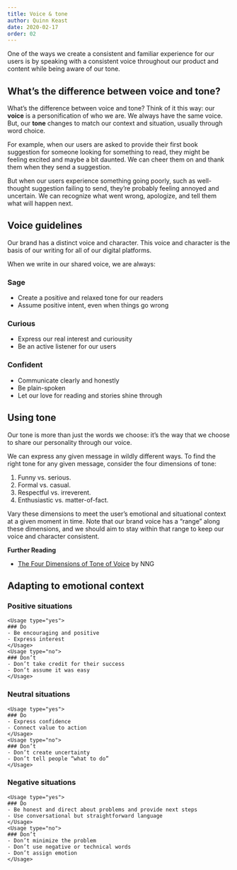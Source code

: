 ```yaml
---
title: Voice & tone
author: Quinn Keast
date: 2020-02-17
order: 02
---
```


One of the ways we create a consistent and familiar experience for our users is by speaking with a consistent voice throughout our product and content while being aware of our tone.

## What’s the difference between voice and tone?

What’s the difference between voice and tone? Think of it this way: our **voice** is a personification of who we are. We always have the same voice. But, our **tone** changes to match our context and situation, usually through word choice.

For example, when our users are asked to provide their first book suggestion for someone looking for something to read, they might be feeling excited and maybe a bit daunted. We can cheer them on and thank them when they send a suggestion.

But when our users experience something going poorly, such as well-thought suggestion failing to send, they’re probably feeling annoyed and uncertain. We can recognize what went wrong, apologize, and tell them what will happen next.

## Voice guidelines

Our brand has a distinct voice and character. This voice and character is the basis of our writing for all of our digital platforms.

When we write in our shared voice, we are always:

### Sage

- Create a positive and relaxed tone for our readers
- Assume positive intent, even when things go wrong

### Curious

- Express our real interest and curiousity
- Be an active listener for our users
   
### Confident

- Communicate clearly and honestly
- Be plain-spoken
- Let our love for reading and stories shine through
    
## Using tone

Our tone is more than just the words we choose: it’s the way that we choose to share our personality through our voice.

We can express any given message in wildly different ways. To find the right tone for any given message, consider the four dimensions of tone:

1. Funny vs. serious.
2. Formal vs. casual.
3. Respectful vs. irreverent.
4. Enthusiastic vs. matter-of-fact.

Vary these dimensions to meet the user’s emotional and situational context at a given moment in time. Note that our brand voice has a “range” along these dimensions, and we should aim to stay within that range to keep our voice and character consistent.

**Further Reading**  
- [The Four Dimensions of Tone of Voice](https://www.nngroup.com/articles/tone-of-voice-dimensions/) by NNG

## Adapting to emotional context 

### Positive situations

```usage
<Usage type="yes">
### Do
- Be encouraging and positive
- Express interest
</Usage>
<Usage type="no">
### Don’t
- Don’t take credit for their success
- Don’t assume it was easy
</Usage>
```

### Neutral situations

```usage
<Usage type="yes">
### Do
- Express confidence 
- Connect value to action
</Usage>
<Usage type="no">
### Don’t
- Don’t create uncertainty 
- Don’t tell people “what to do”
</Usage>
```

### Negative situations

```usage
<Usage type="yes">
### Do
- Be honest and direct about problems and provide next steps
- Use conversational but straightforward language
</Usage>
<Usage type="no">
### Don’t
- Don’t minimize the problem
- Don’t use negative or technical words
- Don’t assign emotion
</Usage>
```